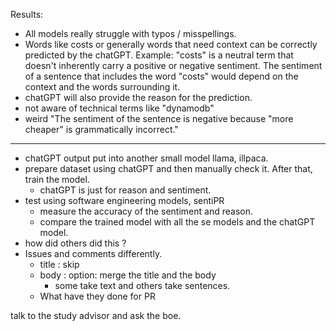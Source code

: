 Results: 

- All models really struggle with typos / misspellings.
- Words like costs or generally words that need context can be correctly predicted by the chatGPT.
Example: "costs" is a neutral term that doesn't inherently carry a positive or negative sentiment. The sentiment of a sentence that includes the word "costs" would depend on the context and the words surrounding it.
- chatGPT will also provide the reason for the prediction.
- not aware of technical terms like "dynamodb"
- weird "The sentiment of the sentence is negative because "more cheaper" is grammatically incorrect."


----


- chatGPT output put into another small model llama, illpaca.
- prepare dataset using chatGPT and then manually check it. After that, train the model.
  - chatGPT is just for reason and sentiment.
- test using software engineering models, sentiPR 
  - measure the accuracy of the sentiment and reason.
  - compare the trained model with all the se models and the chatGPT model.
- how did others did this ?
- Issues and comments differently. 
  - title : skip
  - body : option: merge the title and the body
    - some take text and others take sentences.
  - What have they done for PR

talk to the study advisor and ask the boe.